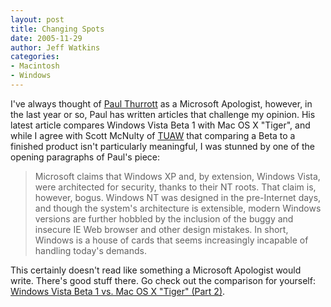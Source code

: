 ```yaml
---
layout: post
title: Changing Spots
date: 2005-11-29
author: Jeff Watkins
categories:
- Macintosh
- Windows
---
```


I've always thought of [Paul Thurrott](http://www.winsupersite.com) as a Microsoft Apologist, however, in the last year or so, Paul has written articles that challenge my opinion. His latest article compares Windows Vista Beta 1 with Mac OS X "Tiger", and while I agree with Scott McNulty of [TUAW](http://tuaw.com) that comparing a Beta to a finished product isn't particularly meaningful, I was stunned by one of the opening paragraphs of Paul's piece:

> Microsoft claims that Windows XP and, by extension, Windows Vista, were architected for security, thanks to their NT roots. That claim is, however, bogus. Windows NT was designed in the pre-Internet days, and though the system's architecture is extensible, modern Windows versions are further hobbled by the inclusion of the buggy and insecure IE Web browser and other design mistakes. In short, Windows is a house of cards that seems increasingly incapable of handling today's demands.

This certainly doesn't read like something a Microsoft Apologist would write. There's good stuff there. Go check out the comparison for yourself: [Windows Vista Beta 1 vs. Mac OS X "Tiger" (Part 2)](http://www.winsupersite.com/showcase/winvista_beta1_vs_tiger_02.asp).
